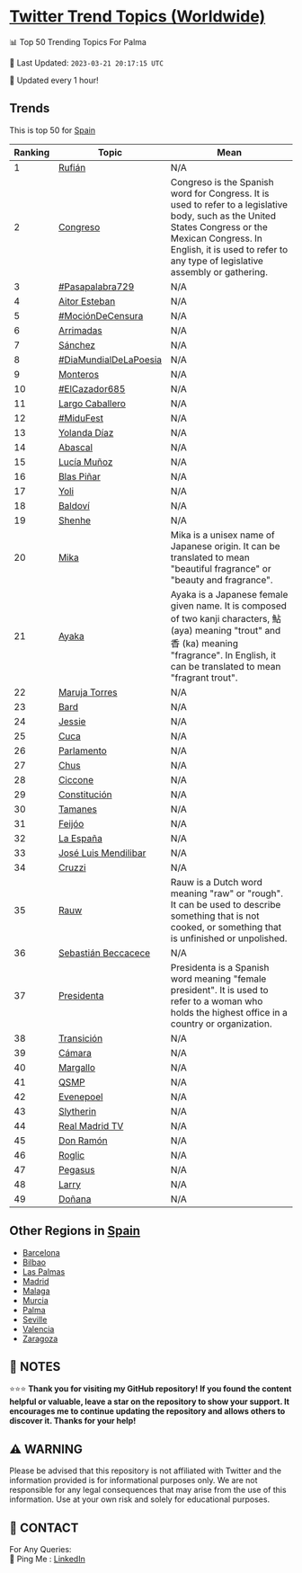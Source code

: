 [Twitter Trend Topics (Worldwide)](https://github.com/ErcinDedeoglu/Twitter-Trend-Topics)
==========


📊 Top 50 Trending Topics For Palma

📆 Last Updated: `2023-03-21 20:17:15 UTC`

🔧 Updated every 1 hour!


## Trends

This is top 50 for [Spain](</Spain>)

| Ranking | Topic | Mean |
| ------- | ------------ | ------------ |
| 1 | [Rufián](http://twitter.com/search?q=Rufi%c3%a1n) | N/A |
| 2 | [Congreso](http://twitter.com/search?q=Congreso) | Congreso is the Spanish word for Congress. It is used to refer to a legislative body, such as the United States Congress or the Mexican Congress. In English, it is used to refer to any type of legislative assembly or gathering. |
| 3 | [#Pasapalabra729](http://twitter.com/search?q=%23Pasapalabra729) | N/A |
| 4 | [Aitor Esteban](http://twitter.com/search?q=Aitor+Esteban) | N/A |
| 5 | [#MociónDeCensura](http://twitter.com/search?q=%23Moci%c3%b3nDeCensura) | N/A |
| 6 | [Arrimadas](http://twitter.com/search?q=Arrimadas) | N/A |
| 7 | [Sánchez](http://twitter.com/search?q=S%c3%a1nchez) | N/A |
| 8 | [#DiaMundialDeLaPoesia](http://twitter.com/search?q=%23DiaMundialDeLaPoesia) | N/A |
| 9 | [Monteros](http://twitter.com/search?q=Monteros) | N/A |
| 10 | [#ElCazador685](http://twitter.com/search?q=%23ElCazador685) | N/A |
| 11 | [Largo Caballero](http://twitter.com/search?q=Largo+Caballero) | N/A |
| 12 | [#MiduFest](http://twitter.com/search?q=%23MiduFest) | N/A |
| 13 | [Yolanda Díaz](http://twitter.com/search?q=Yolanda+D%c3%adaz) | N/A |
| 14 | [Abascal](http://twitter.com/search?q=Abascal) | N/A |
| 15 | [Lucía Muñoz](http://twitter.com/search?q=Luc%c3%ada+Mu%c3%b1oz) | N/A |
| 16 | [Blas Piñar](http://twitter.com/search?q=Blas+Pi%c3%b1ar) | N/A |
| 17 | [Yoli](http://twitter.com/search?q=Yoli) | N/A |
| 18 | [Baldoví](http://twitter.com/search?q=Baldov%c3%ad) | N/A |
| 19 | [Shenhe](http://twitter.com/search?q=Shenhe) | N/A |
| 20 | [Mika](http://twitter.com/search?q=Mika) | Mika is a unisex name of Japanese origin. It can be translated to mean "beautiful fragrance" or "beauty and fragrance". |
| 21 | [Ayaka](http://twitter.com/search?q=Ayaka) | Ayaka is a Japanese female given name. It is composed of two kanji characters, 鮎 (aya) meaning "trout" and 香 (ka) meaning "fragrance". In English, it can be translated to mean "fragrant trout". |
| 22 | [Maruja Torres](http://twitter.com/search?q=Maruja+Torres) | N/A |
| 23 | [Bard](http://twitter.com/search?q=Bard) | N/A |
| 24 | [Jessie](http://twitter.com/search?q=Jessie) | N/A |
| 25 | [Cuca](http://twitter.com/search?q=Cuca) | N/A |
| 26 | [Parlamento](http://twitter.com/search?q=Parlamento) | N/A |
| 27 | [Chus](http://twitter.com/search?q=Chus) | N/A |
| 28 | [Ciccone](http://twitter.com/search?q=Ciccone) | N/A |
| 29 | [Constitución](http://twitter.com/search?q=Constituci%c3%b3n) | N/A |
| 30 | [Tamanes](http://twitter.com/search?q=Tamanes) | N/A |
| 31 | [Feijóo](http://twitter.com/search?q=Feij%c3%b3o) | N/A |
| 32 | [La España](http://twitter.com/search?q=La+Espa%c3%b1a) | N/A |
| 33 | [José Luis Mendilibar](http://twitter.com/search?q=Jos%c3%a9+Luis+Mendilibar) | N/A |
| 34 | [Cruzzi](http://twitter.com/search?q=Cruzzi) | N/A |
| 35 | [Rauw](http://twitter.com/search?q=Rauw) | Rauw is a Dutch word meaning "raw" or "rough". It can be used to describe something that is not cooked, or something that is unfinished or unpolished. |
| 36 | [Sebastián Beccacece](http://twitter.com/search?q=Sebasti%c3%a1n+Beccacece) | N/A |
| 37 | [Presidenta](http://twitter.com/search?q=Presidenta) | Presidenta is a Spanish word meaning "female president". It is used to refer to a woman who holds the highest office in a country or organization. |
| 38 | [Transición](http://twitter.com/search?q=Transici%c3%b3n) | N/A |
| 39 | [Cámara](http://twitter.com/search?q=C%c3%a1mara) | N/A |
| 40 | [Margallo](http://twitter.com/search?q=Margallo) | N/A |
| 41 | [QSMP](http://twitter.com/search?q=QSMP) | N/A |
| 42 | [Evenepoel](http://twitter.com/search?q=Evenepoel) | N/A |
| 43 | [Slytherin](http://twitter.com/search?q=Slytherin) | N/A |
| 44 | [Real Madrid TV](http://twitter.com/search?q=Real+Madrid+TV) | N/A |
| 45 | [Don Ramón](http://twitter.com/search?q=Don+Ram%c3%b3n) | N/A |
| 46 | [Roglic](http://twitter.com/search?q=Roglic) | N/A |
| 47 | [Pegasus](http://twitter.com/search?q=Pegasus) | N/A |
| 48 | [Larry](http://twitter.com/search?q=Larry) | N/A |
| 49 | [Doñana](http://twitter.com/search?q=Do%c3%b1ana) | N/A |



## Other Regions in [Spain](</Spain>)

* [Barcelona](</Spain/Barcelona.md>)
* [Bilbao](</Spain/Bilbao.md>)
* [Las Palmas](</Spain/Las Palmas.md>)
* [Madrid](</Spain/Madrid.md>)
* [Malaga](</Spain/Malaga.md>)
* [Murcia](</Spain/Murcia.md>)
* [Palma](</Spain/Palma.md>)
* [Seville](</Spain/Seville.md>)
* [Valencia](</Spain/Valencia.md>)
* [Zaragoza](</Spain/Zaragoza.md>)



## 📝 NOTES

⭐⭐⭐ **Thank you for visiting my GitHub repository! If you found the content helpful or valuable, leave a star on the repository to show your support. It encourages me to continue updating the repository and allows others to discover it. Thanks for your help!**


## ⚠️ WARNING

Please be advised that this repository is not affiliated with Twitter and the information provided is for informational purposes only. We are not responsible for any legal consequences that may arise from the use of this information. Use at your own risk and solely for educational purposes.


## 📨 CONTACT

 For Any Queries:  
            🏓 Ping Me : [LinkedIn](https://www.linkedin.com/in/ercindedeoglu/)
